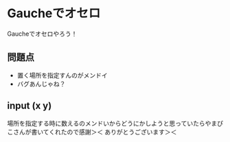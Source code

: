 Gaucheでオセロ
==============

Gaucheでオセロやろう！

問題点
------
+ 置く場所を指定すんのがメンドイ
+ バグあんじゃね？

input (x y)
------------
場所を指定する時に数えるのメンドいからどうにかしようと思っていたらやまぴこさんが書いてくれたので感謝＞＜
ありがとうございます＞＜